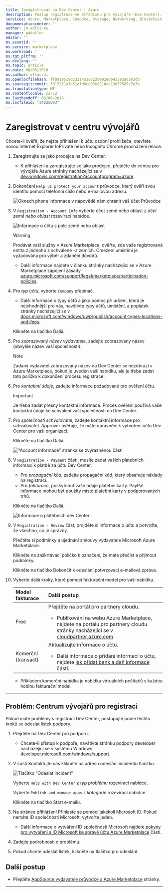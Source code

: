 ```yaml
---
title: Zaregistrovat na Dev Center | Azure
description: Postup registrace ve středisku pro vývojáře (Dev Center).
services: Azure, Marketplace, Compute, Storage, Networking, Blockchain, Security
documentationcenter: ''
author: jm-aditi-ms
manager: pabutler
editor: ''
ms.assetid: ''
ms.service: marketplace
ms.workload: ''
ms.tgt_pltfrm: ''
ms.devlang: ''
ms.topic: article
ms.date: 06/05/2018
ms.author: ellacroi
ms.openlocfilehash: ff8a19519d232145395229e02e6b43593a8363db
ms.sourcegitcommit: 3017211a7d51efd6cd87e8210ee13d57585c7e3b
ms.translationtype: MT
ms.contentlocale: cs-CZ
ms.lasthandoff: 06/06/2018
ms.locfileid: "34825093"
---
```

# <a name="register-in-dev-center"></a>Zaregistrovat v centru vývojářů  
Chcete-li ověřit, že nejste přihlášeni k účtu osobní prohlížeče, otevřete novou Internet Explorer InPrivate nebo Incognito Chrome procházení relace.  
1.  Zaregistrujte se jako prodejce na Dev Center.  
    *   K přihlášení a zaregistrujte se jako prodejce, přejděte do centra pro vývojáře Azure stránky nacházející se v [dev.windows.com/registration?accountprogram=azure](http://dev.windows.com/registration?accountprogram=azure).  
2.  Dokončení `Help us protect your account` průvodce, který ověří svou identitu pomocí telefonní číslo nebo e-mailovou adresu.  

    ![Oknech phone informace v nápovědě nám chránit váš účet Průvodce](./media/marketplace-publishers-guide/registerdevcenteremail.png)  

3.  V `Registration - Account Info` vyberte účet země nebo oblast z *účet země nebo oblast* rozevírací nabídce.  

    ![Informace o účtu s pole země nebo oblast](./media/marketplace-publishers-guide/devcenterregistrationaccountinfo.png)  
   
    >[!WARNING]
    >Prodávat vaší služby v Azure Marketplace, ověřte, zda vaše registrovaná entita z jednoho z schválené *-z* zemích. Omezení umístění je vyžadována pro výběr a zdanění důvodů. 
    >*   Další informace najdete v článku stránky nacházející se v Azure Marketplace zapojení zásady [azure.microsoft.com/support/legal/marketplace/participation-policies](https://azure.microsoft.com/support/legal/marketplace/participation-policies).  

4.  Pro *typ účtu*, vyberte `Company` přepínač.  
    *   Další informace o typy účtů a jako pomoc při určení, která je nejvhodnější pro vás, navštivte typy účtů, umístění, a poplatek stránky nacházející se v [docs.microsoft.com/windows/uwp/publish/account-types-locations-and-fees](https://docs.microsoft.com/windows/uwp/publish/account-types-locations-and-fees).  

    Klikněte na tlačítko Další.  

5.  Pro *zobrazovaný název vydavatele*, zadejte zobrazovaný název (obvykle název vaší společnosti).  

    >[!NOTE]
    >Zadaný vydavatel zobrazovaný název na Dev Center se nezobrazí v Azure Marketplace, pokud je uveden vaši nabídku, ale je třeba zadat toto políčko k dokončení procesu registrace. 

6.  Pro *kontaktní údaje*, zadejte informace požadované pro ověření účtu. 

    >[!IMPORTANT]
    >Je třeba zadat přesný kontaktní informace. Proces ověření používá vaše kontaktní údaje ke schválení vaší společnosti na Dev Center. 

1.  Pro *společnosti schvalovatel*, zadejte kontaktní informace pro schvalovatel. Approver ověřuje, že máte oprávnění k vytvoření účtu Dev Center pro vaši organizaci.  

    Klikněte na tlačítko Další.  

    !["Account informace" stránka se zvýrazněnou části](./media/marketplace-publishers-guide/devcenterregistrationpayment.png)  

8.  V `Registration - Payment` části, musíte zadat vašich platebních informací k platbě za účtu Dev Center.  
    *   Pro *propagační kód*, zadejte propagační kód, který obsahuje náklady na registraci.  
    *   Pro *fakturace*, poskytnout vaše údaje platební karty. PayPal informace mohou být použity místo platební karty v podporovaných trhů.  

    Klikněte na tlačítko Další.  

    ![Informace o platebních dev Center](./media/marketplace-publishers-guide/devcenterregistrationpayment2.png)  

9.  V `Registration - Review` část, projděte si informace o účtu a potvrďte, že všechno, co je správný.  

    Přečtěte si podmínky a ujednání smlouvy vydavatele Microsoft Azure Marketplace.  

    Klikněte na zaškrtávací políčko k označení, že máte přečíst a přijmout podmínky.  
    
    Klikněte na tlačítko Dokončit k odeslání potvrzovací e-mailová zpráva.  
11. Vyberte další kroky, které pomocí fakturační model pro vaši nabídku.  

    | Model fakturace | Další postup |  
    |:--- |:--- |  
    | Free | Přejděte na portál pro partnery cloudu.<ul> <li>Publikování na webu Azure Marketplace, najdete na portálu pro partnery cloudu stránky nacházející se v [cloudpartner.azure.com](https://cloudpartner.azure.com).</li> </ul> |  
    | Komerční (transact) | Aktualizujte informace o účtu.<ul> <li>Další informace o přidání informací o účtu, najdete [jak přidat bank a daň informace](#how-to-add-bank-and-tax-information) části.</li> </ul> |  

    *   Příkladem komerční nabídka je nabídka virtuálních počítačů s každou hodinu fakturační model.  

---  

## <a name="issue-dev-center-registration"></a>Problém: Centrum vývojářů pro registraci  
Pokud máte problémy s registrací Dev Center, postupujte podle těchto kroků se odeslat lístek podpory.  
1.  Přejděte na Dev Center pro podporu.  
    *   Chcete-li přístup k podpoře, navštivte stránku podpory developer nacházející se v systému Windows [developer.microsoft.com/windows/support](https://developer.microsoft.com/windows/support).  
2.  V části Kontaktujte nás klikněte na adresu odeslání incidentu tlačítko. 

    ![Tlačítko "Odeslat incident"](./media/marketplace-publishers-guide/devcentersubmitincident.png)  

    Vyberte `Help with Dev Center` z *typ problému* rozevírací nabídce.  

    Vyberte `Publish and manage apps` z *kategorie* rozevírací nabídce.  
    
    Klikněte na tlačítko Start e-mailu.  
1.  Na stránce přihlášení Přihlaste se pomocí jakékoli Microsoft ID. Pokud nemáte ID společnosti Microsoft, vytvořte jeden.  
    *   Další informace o vytváření ID společnosti Microsoft najdete [pokyny pro vytváření a ID Microsoft ke správě účtu Azure Marketplace](#guidelines-for-creating-a-microsoft-id-to-manage-an-azure-marketplace-account) části.  
2.  Zadejte podrobnosti o problému.  
3.  Pokud chcete odeslat lístek, klikněte na tlačítko pro odeslání. 

## <a name="next-steps"></a>Další postup
*   Přejděte [AppSource vydavatele průvodce a Azure Marketplace](./marketplace-publishers-guide.md) stránky.  
 
---  

